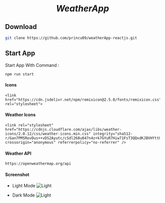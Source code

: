 <h1 align="center" style="font-style:italic;">WeatherApp</h1>

## Download
```sh
git clone https://github.com/princu09/weatherApp-reactjs.git
```

## Start App

Start App With Command : 

```
npm run start
```

#### Icons
```
<link href="https://cdn.jsdelivr.net/npm/remixicon@2.5.0/fonts/remixicon.css" rel="stylesheet">
```

#### Weather Icons
```
<link rel="stylesheet" href="https://cdnjs.cloudflare.com/ajax/libs/weather-icons/2.0.12/css/weather-icons.min.css" integrity="sha512-r/Gan7PMSRovDus++vDS2Ayutc/cSdl268u047n4z+k7GYuR7Hiw71FsT3QQxdKJBVHYttOJ6IGLnlM9IoMToQ==" crossorigin="anonymous" referrerpolicy="no-referrer" />
```

#### Weather API
```
https://openweathermap.org/api
```

#### Screenshot
* Light Mode
![Light](./screenshot/light.png)

* Dark Mode
![Light](./screenshot/dark.png)